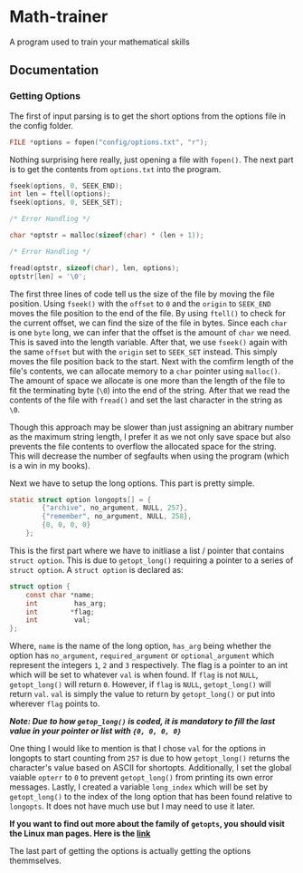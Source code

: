 # Math-trainer
A program used to train your mathematical skills

## Documentation

### Getting Options
The first of input parsing is to get the short options from the options file in the config folder.

```c
FILE *options = fopen("config/options.txt", "r");
```

Nothing surprising here really, just opening a file with `fopen()`. The next part is to get the contents from `options.txt` into the program.

```c
fseek(options, 0, SEEK_END);
int len = ftell(options);
fseek(options, 0, SEEK_SET);

/* Error Handling */

char *optstr = malloc(sizeof(char) * (len + 1));

/* Error Handling */

fread(optstr, sizeof(char), len, options);
optstr[len] = '\0';
```

The first three lines of code tell us the size of the file by moving the file position. Using `fseek()` with the `offset` to `0` and the `origin` to `SEEK_END` moves the file position to the end of the file. By using `ftell()` to check for the current offset, we can find the size of the file in bytes. Since each `char` is one `byte` long, we can infer that the offset is the amount of `char` we need. This is saved into the length variable. After that, we use `fseek()` again with the same `offset` but with the `origin` set to `SEEK_SET` instead. This simply moves the file position back to the start. Next with the comfirm length of the file's contents, we can allocate memory to a `char` pointer using `malloc()`. The amount of space we allocate is one more than the length of the file to fit the terminating byte (`\0`) into the end of the string. After that we read the contents of the file with `fread()` and set the last character in the string as `\0`.

Though this approach may be slower than just assigning an abitrary number as the maximum string length, I prefer it as we not only save space but also prevents the file contents to overflow the allocated space for the string. This will decrease the number of segfaults when using the program (which is a win in my books).

Next we have to setup the long options. This part is pretty simple.

```c
static struct option longopts[] = {
        {"archive", no_argument, NULL, 257},
        {"remember", no_argument, NULL, 258},
        {0, 0, 0, 0}
    };
```

This is the first part where we have to initliase a list / pointer that contains `struct option`. This is due to `getopt_long()` requiring a pointer to a series of `struct option`. A `struct option` is declared as:

```c
struct option {
    const char *name;
    int         has_arg;
    int        *flag;
    int         val;
};
```

Where, `name` is the name of the long option, `has_arg` being whether the option has `no_argument`, `required_argument` or `optional_argument` which represent the integers `1`, `2` and `3` respectively. The flag is a pointer to an int which will be set to whatever `val` is when found. If `flag` is not `NULL`, `getopt_long()` will return `0`. However, if `flag` is `NULL`, `getopt_long()` will return `val`. `val` is simply the value to return by `getopt_long()` or put into wherever `flag` points to.

***Note: Due to how `getop_long()` is coded, it is mandatory to fill the last value in your pointer or list with `{0, 0, 0, 0}`***

One thing I would like to mention is that I chose `val` for the options in longopts to start counting from `257` is due to how `getopt_long()` returns the character's value based on ASCII for shortopts. Additionally, I set the global vaiable `opterr` to `0` to prevent `getopt_long()` from printing its own error messages. Lastly, I created a variable `long_index` which will be set by `getopt_long()` to the index of the long option that has been found relative to `longopts`. It does not have much use but I may need to use it later. 

**If you want to find out more about the family of `getopts`, you should visit the Linux man pages. Here is the [link](https://linux.die.net/man/3/getopt_long)**

The last part of getting the options is actually getting the options themmselves.